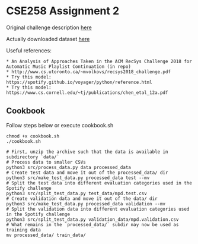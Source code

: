 # CSE258 Assignment 2

Original challenge description [here](https://www.aicrowd.com/challenges/spotify-million-playlist-dataset-challenge)

Actually downloaded dataset [here](https://www.kaggle.com/datasets/himanshuwagh/spotify-million)

Useful references:

    * An Analysis of Approaches Taken in the ACM RecSys Challenge 2018 for Automatic Music Playlist Continuation (in repo)
    * http://www.cs.utoronto.ca/~mvolkovs/recsys2018_challenge.pdf
    * Try this model: https://spotify.github.io/voyager/python/reference.html 
    * Try this model: https://www.cs.cornell.edu/~tj/publications/chen_etal_12a.pdf

## Cookbook

Follow steps below or execute cookbook.sh
```
chmod +x cookbook.sh
./cookbook.sh
```

```
# First, unzip the archive such that the data is available in subdirectory `data/`
# Process data to smaller CSVs
python3 src/process_data.py data processed_data
# Create test data and move it out of the processed_data/ dir
python3 src/make_test_data.py processed_data test --mv
# Split the test data into different evaluation categories used in the Spotify challenge
python3 src/split_test_data.py test_data/mpd.test.csv
# Create validation data and move it out of the data/ dir
python3 src/make_test_data.py processed_data validation --mv
# Split the validation data into different evaluation categories used in the Spotify challenge
python3 src/split_test_data.py validation_data/mpd.validation.csv
# What remains in the `processed_data/` subdir may now be used as training data
mv processed_data/ train_data/
```

